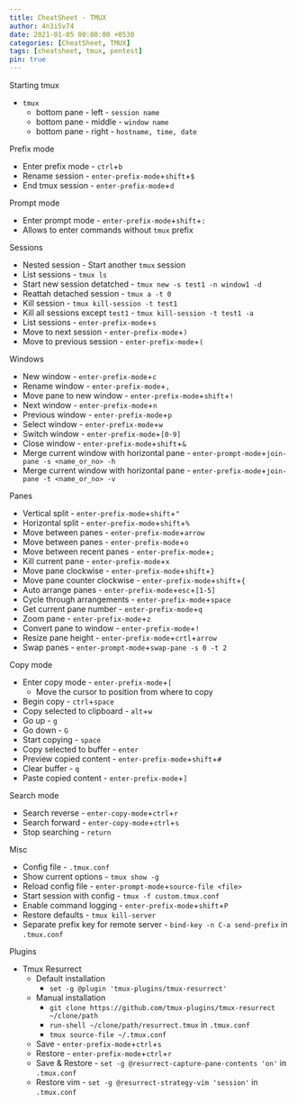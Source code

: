 ```yaml
---
title: CheatSheet - TMUX
author: 4n3i5v74
date: 2021-01-05 00:00:00 +0530
categories: [CheatSheet, TMUX]
tags: [cheatsheet, tmux, pentest]
pin: true
---
```



Starting tmux
- `tmux`
  - bottom pane - left - `session name`
  - bottom pane - middle - `window name`
  - bottom pane - right - `hostname, time, date`

Prefix mode
- Enter prefix mode - `ctrl`+`b`
- Rename session - `enter-prefix-mode`+`shift`+`$`
- End tmux session - `enter-prefix-mode`+`d`

Prompt mode
- Enter prompt mode - `enter-prefix-mode`+`shift`+`:`
- Allows to enter commands without `tmux` prefix

Sessions
- Nested session - Start another `tmux` session
- List sessions - `tmux ls`
- Start new session detatched - `tmux new -s test1 -n window1 -d`
- Reattah detached session - `tmux a -t 0`
- Kill session - `tmux kill-session -t test1`
- Kill all sessions except `test1` - `tmux kill-session -t test1 -a`
- List sessions - `enter-prefix-mode`+`s`
- Move to next session - `enter-prefix-mode`+`)`
- Move to previous session - `enter-prefix-mode`+`(`

Windows
- New window - `enter-prefix-mode`+`c`
- Rename window - `enter-prefix-mode`+`,`
- Move pane to new window - `enter-prefix-mode`+`shift`+`!`
- Next window - `enter-prefix-mode`+`n`
- Previous window - `enter-prefix-mode`+`p`
- Select window - `enter-prefix-mode`+`w`
- Switch window - `enter-prefix-mode`+`[0-9]`
- Close window - `enter-prefix-mode`+`shift`+`&`
- Merge current window with horizontal pane - `enter-prompt-mode`+`join-pane -s <name_or_no> -h`
- Merge current window with horizontal pane - `enter-prefix-mode`+`join-pane -t <name_or_no> -v`

Panes
- Vertical split - `enter-prefix-mode`+`shift`+`"`
- Horizontal split - `enter-prefix-mode`+`shift`+`%`
- Move between panes - `enter-prefix-mode`+`arrow`
- Move between panes - `enter-prefix-mode`+`o`
- Move between recent panes - `enter-prefix-mode`+`;`
- Kill current pane - `enter-prefix-mode`+`x`
- Move pane clockwise - `enter-prefix-mode`+`shift`+`}`
- Move pane counter clockwise - `enter-prefix-mode`+`shift`+`{`
- Auto arrange panes - `enter-prefix-mode`+`esc`+`[1-5]`
- Cycle through arrangements - `enter-prefix-mode`+`space`
- Get current pane number - `enter-prefix-mode`+`q`
- Zoom pane - `enter-prefix-mode`+`z`
- Convert pane to window - `enter-prefix-mode`+`!`
- Resize pane height - `enter-prefix-mode`+`crtl`+`arrow`
- Swap panes - `enter-prompt-mode`+`swap-pane -s 0 -t 2`

Copy mode
- Enter copy mode - `enter-prefix-mode`+`[`
  - Move the cursor to position from where to copy
- Begin copy - `ctrl`+`space`
- Copy selected to clipboard - `alt`+`w`
- Go up - `g`
- Go down - `G`
- Start copying - `space`
- Copy selected to buffer - `enter`
- Preview copied content - `enter-prefix-mode`+`shift`+`#`
- Clear buffer - `q`
- Paste copied content - `enter-prefix-mode`+`]`

Search mode
- Search reverse - `enter-copy-mode`+`ctrl`+`r`
- Search forward - `enter-copy-mode`+`ctrl`+`s`
- Stop searching - `return`

Misc
- Config file - `.tmux.conf`
- Show current options - `tmux show -g`
- Reload config file - `enter-prompt-mode`+`source-file <file>`
- Start session with config - `tmux -f custom.tmux.conf`
- Enable command logging - `enter-prefix-mode`+`shift`+`P`
- Restore defaults - `tmux kill-server`
- Separate prefix key for remote server - `bind-key -n C-a send-prefix` in `.tmux.conf`

Plugins
- Tmux Resurrect
  - Default installation
    - `set -g @plugin 'tmux-plugins/tmux-resurrect'`
  - Manual installation
    - `git clone https://github.com/tmux-plugins/tmux-resurrect ~/clone/path`
    - `run-shell ~/clone/path/resurrect.tmux` in `.tmux.conf`
    - `tmux source-file ~/.tmux.conf`
  - Save - `enter-prefix-mode`+`ctrl`+`s`
  - Restore - `enter-prefix-mode`+`ctrl`+`r`
  - Save & Restore - `set -g @resurrect-capture-pane-contents 'on'` in `.tmux.conf`
  - Restore vim - `set -g @resurrect-strategy-vim 'session'` in `.tmux.conf`

